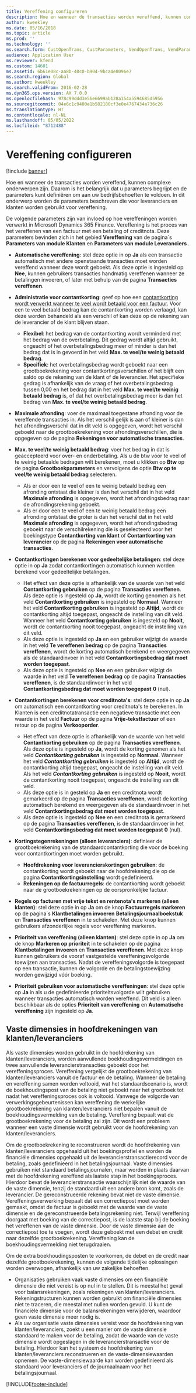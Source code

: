 ```yaml
---
title: Vereffening configureren
description: Hoe en wanneer de transacties worden vereffend, kunnen complexe onderwerpen zijn. Daarom is het belangrijk dat u parameters begrijpt en de parameters kunt definiëren om aan uw bedrijfsbehoeften te voldoen. In dit onderwerp worden de parameters beschreven die voor leveranciers en klanten worden gebruikt voor vereffening.
author: kweekley
ms.date: 05/16/2018
ms.topic: article
ms.prod: ''
ms.technology: ''
ms.search.form: CustOpenTrans, CustParameters, VendOpenTrans, VendParameters
audience: Application User
ms.reviewer: kfend
ms.custom: 14601
ms.assetid: 6b61e08c-aa8b-40c0-b904-9bca4e8096e7
ms.search.region: Global
ms.author: kweekley
ms.search.validFrom: 2016-02-28
ms.dyn365.ops.version: AX 7.0.0
ms.openlocfilehash: 978c99ddd3e56e6699ab128a154a5594685d5956
ms.sourcegitcommit: 04e6c1c9400e1b582180cf3e0e4767434e736c26
ms.translationtype: HT
ms.contentlocale: nl-NL
ms.lasthandoff: 05/05/2022
ms.locfileid: "8712488"
---
```

# <a name="configure-settlement"></a>Vereffening configureren

[!include [banner](../includes/banner.md)]

Hoe en wanneer de transacties worden vereffend, kunnen complexe onderwerpen zijn. Daarom is het belangrijk dat u parameters begrijpt en de parameters kunt definiëren om aan uw bedrijfsbehoeften te voldoen. In dit onderwerp worden de parameters beschreven die voor leveranciers en klanten worden gebruikt voor vereffening. 

De volgende parameters zijn van invloed op hoe vereffeningen worden verwerkt in Microsoft Dynamics 365 Finance. Vereffening is het proces van het vereffenen van een factuur met een betaling of creditnota. Deze parameters bevinden zich in het gebied **Vereffening** van de pagina´s **Parameters van module Klanten** en **Parameters van module Leveranciers** .

- **Automatische vereffening**: stel deze optie in op **Ja** als een transactie automatisch met andere openstaande transacties moet worden vereffend wanneer deze wordt geboekt. Als deze optie is ingesteld op **Nee**, kunnen gebruikers transacties handmatig vereffenen wanneer ze betalingen invoeren, of later met behulp van de pagina **Transacties vereffenen**.
- **Administratie voor contantkorting**: geef op hoe een [contantkorting wordt verwerkt wanneer te veel wordt betaald voor een factuur](cash-discount-handling-overpayments.md). Voor een te veel betaald bedrag kan de contantkorting worden verlaagd, kan deze worden behandeld als een verschil of kan deze op de rekening van de leverancier of de klant blijven staan.
  -   **Flexibel**: het bedrag van de contantkorting wordt verminderd met het bedrag van de overbetaling. Dit gedrag wordt altijd gebruikt, ongeacht of het overbetalingsbedrag meer of minder is dan het bedrag dat is in gevoerd in het veld **Max. te veel/te weinig betaald bedrag**.
  -   **Specifiek**: het overbetalingsbedrag wordt geboekt naar een grootboekrekening voor contantkortingsverschillen of het blijft een saldo op de rekening van de klant of de leverancier. Het specifieke gedrag is afhankelijk van de vraag of het overbetalingsbedrag tussen 0,00 en het bedrag dat in het veld **Max. te veel/te weinig betaald bedrag** is, of dat het overbetalingsbedrag meer is dan het bedrag van **Max. te veel/te weinig betaald bedrag**.
- **Maximale afronding**: voer de maximaal toegestane afronding voor de vereffende transacties in. Als het verschil gelijk is aan of kleiner is dan het afrondingsverschil dat in dit veld is opgegeven, wordt het verschil geboekt naar de grootboekrekening voor afrondingsverschillen, die is opgegeven op de pagina **Rekeningen voor automatische transacties**.
- **Max. te veel/te weinig betaald bedrag**: voer het bedrag in dat is geaccepteerd voor over- en onderbetaling. Als u de btw voor te veel of te weinig betaalde bedragen wilt berekenen, moet u klikken op **Btw** op de pagina **Grootboekparameters** en vervolgens de optie **Btw op te veel/te weinig betaald bedrag** selecteren.
  -   Als er door een te veel of een te weinig betaald bedrag een afronding ontstaat die kleiner is dan het verschil dat in het veld **Maximale afronding** is opgegeven, wordt het afrondingsbedrag naar de afrondingsrekening geboekt.
  -   Als er door een te veel of een te weinig betaald bedrag een afronding ontstaat die groter is dan het verschil dat in het veld **Maximale afronding** is opgegeven, wordt het afrondingsbedrag geboekt naar de verschilrekening die is geselecteerd voor het boekingstype **Contantkorting van klant** of **Contantkorting van leverancier** op de pagina **Rekeningen voor automatische transacties**.
- **Contantkortingen berekenen voor gedeeltelijke betalingen**: stel deze optie in op **Ja** zodat contantkortingen automatisch kunnen worden berekend voor gedeeltelijke betalingen.
  -   Het effect van deze optie is afhankelijk van de waarde van het veld **Contantkorting gebruiken** op de pagina **Transacties vereffenen**. Als deze optie is ingesteld op **Ja**, wordt de korting genomen als het veld **Contantkorting gebruiken** is ingesteld op **Normaal**. Wanneer het veld **Contantkorting gebruiken** is ingesteld op **Altijd**, wordt de contantkorting altijd toegepast, ongeacht de instelling van dit veld. Wanneer het veld **Contantkorting gebruiken** is ingesteld op **Nooit**, wordt de contantkorting nooit toegepast, ongeacht de instelling van dit veld.
  -   Als deze optie is ingesteld op **Ja** en een gebruiker wijzigt de waarde in het veld **Te vereffenen bedrag** op de pagina **Transacties vereffenen**, wordt de korting automatisch berekend en weergegeven als de standaardinvoer in het veld **Contantkortingsbedrag dat moet worden toegepast**.
  -   Als deze optie is ingesteld op **Nee** en een gebruiker wijzigt de waarde in het veld **Te vereffenen bedrag** op de pagina **Transacties vereffenen**, is de standaardinvoer in het veld **Contantkortingsbedrag dat moet worden toegepast** **0** (nul).
- **Contantkortingen berekenen voor creditnota's**: stel deze optie in op **Ja** om automatisch een contantkorting voor creditnota's te berekenen. In Klanten is een creditnotatransactie een negatieve transactie met een waarde in het veld **Factuur** op de pagina **Vrije-tekstfactuur** of een retour op de pagina **Verkooporder**.
  - Het effect van deze optie is afhankelijk van de waarde van het veld <strong>Contantkorting gebruiken</strong> op de pagina <strong>Transacties vereffenen</strong>. Als deze optie is ingesteld op <strong>Ja</strong>, wordt de korting genomen als het veld *<strong><em>Contantkorting gebruiken</em></strong>* is ingesteld op <strong>Normaal</strong>. Wanneer het veld *<strong><em>Contantkorting gebruiken</em></strong>* is ingesteld op <strong>Altijd</strong>, wordt de contantkorting altijd toegepast, ongeacht de instelling van dit veld. Als het veld *<strong><em>Contantkorting gebruiken</em></strong>* is ingesteld op <strong>Nooit</strong>, wordt de contantkorting nooit toegepast, ongeacht de instelling van dit veld.
  - Als deze optie is in gesteld op **Ja** en een creditnota wordt gemarkeerd op de pagina **Transacties vereffenen**, wordt de korting automatisch berekend en weergegeven als de standaardinvoer in het veld **Contantkortingsbedrag dat moet worden toegepast**.
  - Als deze optie is ingesteld op **Nee** en een creditnota is gemarkeerd op de pagina **Transacties vereffenen**, is de standaardinvoer in het veld **Contantkortingsbedrag dat moet worden toegepast** **0** (nul).

- **Kortingstegenrekeningen (alleen leveranciers)**: definieer de grootboekrekening van de standaardcontantkorting die voor de boeking voor contantkortingen moet worden gebruikt.
  -   **Hoofdrekening voor leverancierskortingen gebruiken**: de contantkorting wordt geboekt naar de hoofdrekening die op de pagina **Contantkortingsinstelling** wordt gedefinieerd.
  -   **Rekeningen op de factuurregels**: de contantkorting wordt geboekt naar de grootboekrekeningen op de oorspronkelijke factuur.
- **Regels op facturen met vrije tekst en rentenota's markeren (alleen klanten)**: stel deze optie in op **Ja** om de knop **Factuurregels markeren** op de pagina´s **Klantbetalingen invoeren** **Betalingsjournaalboekstuk** en **Transacties vereffenen** in te schakelen. Met deze knop kunnen gebruikers afzonderlijke regels voor vereffening markeren.
- **Prioriteit van vereffening (alleen klanten)**: stel deze optie in op **Ja** om de knop **Markeren op prioriteit** in te schakelen op de pagina **Klantbetalingen invoeren** en **Transacties vereffenen**. Met deze knop kunnen gebruikers de vooraf vastgestelde vereffeningsvolgorde toewijzen aan transacties.  Nadat de vereffeningsvolgorde is toegepast op een transactie, kunnen de volgorde en de betalingstoewijzing worden gewijzigd vóór boeking.
- **Prioriteit gebruiken voor automatische vereffeningen**: stel deze optie op **Ja** in als u de gedefinieerde prioriteitsvolgorde wilt gebruiken wanneer transacties automatisch worden vereffend. Dit veld is alleen beschikbaar als de opties **Prioriteit van vereffening** en **Automatische vereffening** zijn ingesteld op **Ja**.

## <a name="fixed-dimensions-on-accounts-receivableaccounts-payable-main-accounts"></a>Vaste dimensies in hoofdrekeningen van klanten/leveranciers

Als vaste dimensies worden gebruikt in de hoofdrekening van klanten/leveranciers, worden aanvullende boekhoudingsvermeldingen en twee aanvullende leverancierstransacties geboekt door het vereffeningsproces. Vereffening vergelijkt de grootboekrekening van klanten/leveranciers vanuit de factuur en de betaling.  Wanneer de betaling en vereffening samen worden voltooid, wat het standaardscenario is, wordt de boekhoudingspost van de betaling niet geboekt naar het grootboek tot nadat het vereffeningsproces ook is voltooid. Vanwege de volgorde van verwerkingsgebeurtenissen kan vereffening de werkelijke grootboekrekening van klanten/leveranciers niet bepalen vanuit de boekhoudingsvermelding van de betaling. Vereffening bepaalt wat de grootboekrekening voor de betaling zal zijn. Dit wordt een probleem wanneer een vaste dimensie wordt gebruikt voor de hoofdrekening van klanten/leveranciers.

Om de grootboekrekening te reconstrueren wordt de hoofdrekening van klanten/leveranciers opgehaald uit het boekingsprofiel en worden de financiële dimensies opgehaald uit de leverancierstransactierecord voor de betaling, zoals gedefinieerd in het betalingsjournaal. Vaste dimensies gebruiken niet standaard betalingsjournalen, maar worden in plaats daarvan met de hoofdrekening vereffend als laatste stap in het boekingsproces. Hierdoor bevat de leverancierstransactie waarschijnlijk niet de waarde van de vaste dimensie, tenzij de standaard uit een andere bron komt, zoals de leverancier. De gereconstrueerde rekening bevat niet de vaste dimensie. Vereffeningsverwerking bepaalt dat een correctiepost moet worden gemaakt, omdat de factuur is geboekt met de waarde van de vaste dimensie en de gereconstrueerde betalingsrekening niet.  Terwijl vereffening doorgaat met boeking van de correctiepost, is de laatste stap bij de boeking het vereffenen van de vaste dimensie. Door de vaste dimensie aan de correctiepost toe te voegen, wordt deze geboekt met een debet en credit naar dezelfde grootboekrekening. Vereffening kan de boekhoudingsvermelding niet terugdraaien.

Om de extra boekhoudingsposten te voorkomen, de debet en de credit naar dezelfde grootboekrekening, kunnen de volgende tijdelijke oplossingen worden overwogen, afhankelijk van uw zakelijke behoeften. 

-   Organisaties gebruiken vaak vaste dimensies om een financiële dimensie die niet vereist is op nul in te stellen. Dit is meestal het geval voor balansrekeningen, zoals rekeningen van klanten/leveranciers. Rekeningstructuren kunnen worden gebruikt om financiële dimensies niet te traceren, die meestal met nullen worden gevuld.  U kunt de financiële dimensie voor de balansrekeningen verwijderen, waardoor geen vaste dimensie meer nodig is.
-   Als uw organisatie vaste dimensies vereist voor de hoofdrekening van klanten/leveranciers, zoekt u een manier om de vaste dimensie standaard te maken voor de betaling, zodat de waarde van de vaste dimensie wordt opgeslagen in de leverancierstransactie voor de betaling. Hierdoor kan het systeem de hoofdrekening van klanten/leveranciers reconstrueren en de vaste-dimensiewaarden opnemen. De vaste-dimensiewaarde kan worden gedefinieerd als standaard voor leveranciers of de journaalnaam voor het betalingsjournaal.


[!INCLUDE[footer-include](../../includes/footer-banner.md)]
